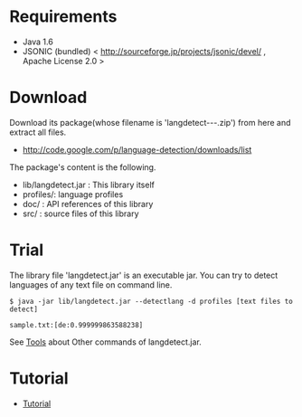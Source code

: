 # Requirements #

  * Java 1.6
  * JSONIC (bundled) < http://sourceforge.jp/projects/jsonic/devel/ , Apache License 2.0 >


# Download #

Download its package(whose filename is 'langdetect---.zip') from here and extract all files.
  * http://code.google.com/p/language-detection/downloads/list

The package's content is the following.

  * lib/langdetect.jar : This library itself
  * profiles/: language profiles
  * doc/ : API references of this library
  * src/ : source files of this library


# Trial #

The library file 'langdetect.jar' is an executable jar.
You can try to detect languages of any text file on command line.

```
$ java -jar lib/langdetect.jar --detectlang -d profiles [text files to detect]

sample.txt:[de:0.999999863588238]
```

See [Tools](Tools.md) about Other commands of langdetect.jar.


# Tutorial #

  * [Tutorial](Tutorial.md)
  